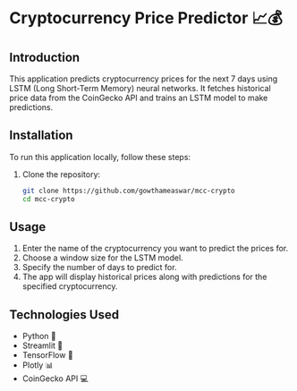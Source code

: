 # Cryptocurrency Price Predictor 📈💰

## Introduction

This application predicts cryptocurrency prices for the next 7 days using LSTM (Long Short-Term Memory) neural networks. It fetches historical price data from the CoinGecko API and trains an LSTM model to make predictions. 

## Installation

To run this application locally, follow these steps:

1. Clone the repository:
   ```bash
   git clone https://github.com/gowthameaswar/mcc-crypto
   cd mcc-crypto
   ```

## Usage

1. Enter the name of the cryptocurrency you want to predict the prices for.
2. Choose a window size for the LSTM model.
3. Specify the number of days to predict for.
4. The app will display historical prices along with predictions for the specified cryptocurrency.

## Technologies Used

- Python 🐍
- Streamlit 🚀
- TensorFlow 🧠
- Plotly 📊
- CoinGecko API 💻
